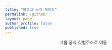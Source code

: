 ```yaml
---
title: "블로그 소개 페이지"
permalink: /github/
layout: page
author_profile: false
published: true
---
```


<p align="center">그룹 공식 깃헙주소로 이동</p>